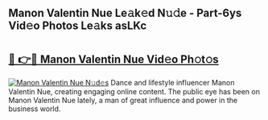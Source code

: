 ## Manon Valentin Nue Le𝚊k𝚎d N𝚞𝚍e - Part-6ys Vid𝚎o Photos Le𝚊ks asLKc

# <h2><a href="http://fbaed5g.evod.top/?m=Manon+Valentin+Nue">🔗 👉🔴 Manon Valentin Nue Vid𝚎o Ph𝚘t𝚘s</a></h2>

[![Manon Valentin Nue N𝚞d𝚎s](https://i.imgur.com/8V9OHl7.gif)](http://fbaed5g.evod.top/?m=Manon+Valentin+Nue)
Dance and lifestyle influencer Manon Valentin Nue, creating engaging online content. The public eye has been on Manon Valentin Nue lately, a man of great influence and power in the business world. 
